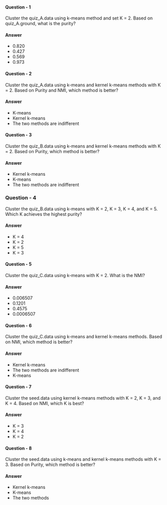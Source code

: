 #### Question - 1
Cluster the quiz_A.data using k-means method and set K = 2. Based on quiz_A.ground, what is the purity?
#### Answer
- 0.820
- 0.427
- 0.569
- 0.973

#### Question - 2
Cluster the quiz_A.data using k-means and kernel k-means methods with K = 2. Based on Purity and NMI, which method is better?
#### Answer
- K-means
- Kernel k-means
- The two methods are indifferent

#### Question - 3
Cluster the quiz_B.data using k-means and kernel k-means methods with K = 2. Based on Purity, which method is better?
#### Answer
- Kernel k-means
- K-means
- The two methods are indifferent

### Question - 4
Cluster the quiz_B.data using k-means with K = 2, K = 3, K = 4, and K = 5. Which K achieves the highest purity?
#### Answer
- K = 4
- K = 2
- K = 5
- K = 3	

#### Question - 5
Cluster the quiz_C.data using k-means with K = 2. What is the NMI?
#### Answer
- 0.006507
- 0.1201
- 0.4575
- 0.0006507

#### Question - 6
Cluster the quiz_C.data using k-means and kernel k-means methods. Based on NMI, which method is better?
#### Answer
- Kernel k-means
- The two methods are indifferent
- K-means

#### Question - 7
Cluster the seed.data using kernel k-means methods with K = 2, K = 3, and K = 4. Based on NMI, which K is best?
#### Answer
- K = 3
- K = 4
- K = 2

#### Question - 8
Cluster the seed.data using k-means and kernel k-means methods with K = 3. Based on Purity, which method is better?
#### Answer
- Kernel k-means
- K-means
- The two methods
